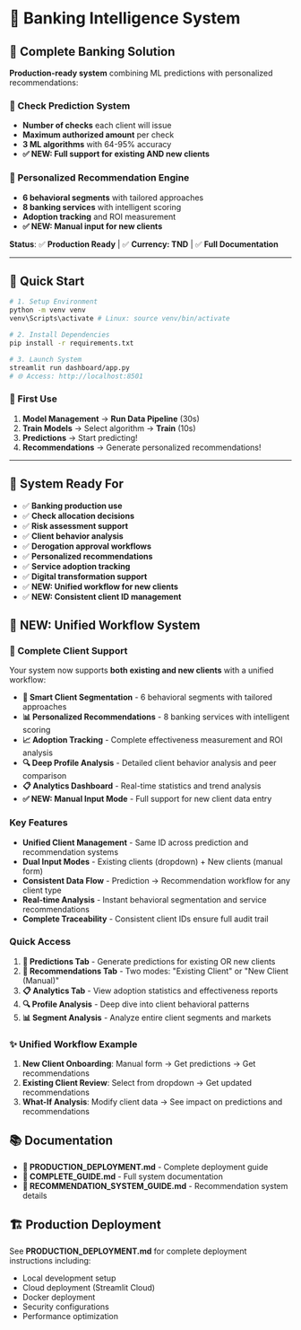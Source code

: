 # 🏦 Banking Intelligence System

## 🎯 **Complete Banking Solution**
**Production-ready system** combining ML predictions with personalized recommendations:

### **🔮 Check Prediction System**
- **Number of checks** each client will issue
- **Maximum authorized amount** per check
- **3 ML algorithms** with 64-95% accuracy
- **✅ NEW: Full support for existing AND new clients**

### **🎯 Personalized Recommendation Engine**  
- **6 behavioral segments** with tailored approaches
- **8 banking services** with intelligent scoring
- **Adoption tracking** and ROI measurement
- **✅ NEW: Manual input for new clients**

**Status**: ✅ **Production Ready** | ✅ **Currency: TND** | ✅ **Full Documentation**

---

## 🚀 **Quick Start**

```bash
# 1. Setup Environment
python -m venv venv
venv\Scripts\activate # Linux: source venv/bin/activate

# 2. Install Dependencies
pip install -r requirements.txt

# 3. Launch System
streamlit run dashboard/app.py
# 🌐 Access: http://localhost:8501
```

### **🎯 First Use**
1. **Model Management** → **Run Data Pipeline** (30s)
2. **Train Models** → Select algorithm → **Train** (10s)
3. **Predictions** → Start predicting!
4. **Recommendations** → Generate personalized recommendations!

---

## 🎯 **System Ready For**
- ✅ **Banking production use**
- ✅ **Check allocation decisions**  
- ✅ **Risk assessment support**
- ✅ **Client behavior analysis**
- ✅ **Derogation approval workflows**
- ✅ **Personalized recommendations**
- ✅ **Service adoption tracking**
- ✅ **Digital transformation support**
- ✅ **NEW: Unified workflow for new clients**
- ✅ **NEW: Consistent client ID management**

## 🎯 **NEW: Unified Workflow System**

### **🔄 Complete Client Support**
Your system now supports **both existing and new clients** with a unified workflow:

- **🎯 Smart Client Segmentation** - 6 behavioral segments with tailored approaches
- **📊 Personalized Recommendations** - 8 banking services with intelligent scoring
- **📈 Adoption Tracking** - Complete effectiveness measurement and ROI analysis
- **🔍 Deep Profile Analysis** - Detailed client behavior analysis and peer comparison
- **📋 Analytics Dashboard** - Real-time statistics and trend analysis
- **✅ NEW: Manual Input Mode** - Full support for new client data entry

### **Key Features**
- **Unified Client Management** - Same ID across prediction and recommendation systems
- **Dual Input Modes** - Existing clients (dropdown) + New clients (manual form)
- **Consistent Data Flow** - Prediction → Recommendation workflow for any client type
- **Real-time Analysis** - Instant behavioral segmentation and service recommendations
- **Complete Traceability** - Consistent client IDs ensure full audit trail

### **Quick Access**
1. **🔮 Predictions Tab** - Generate predictions for existing OR new clients
2. **🎯 Recommendations Tab** - Two modes: "Existing Client" or "New Client (Manual)"
3. **📋 Analytics Tab** - View adoption statistics and effectiveness reports
4. **🔍 Profile Analysis** - Deep dive into client behavioral patterns
5. **📊 Segment Analysis** - Analyze entire client segments and markets

### **✨ Unified Workflow Example**
1. **New Client Onboarding**: Manual form → Get predictions → Get recommendations
2. **Existing Client Review**: Select from dropdown → Get updated recommendations
3. **What-If Analysis**: Modify client data → See impact on predictions and recommendations

## 📚 **Documentation**
- **🚀 PRODUCTION_DEPLOYMENT.md** - Complete deployment guide
- **📖 COMPLETE_GUIDE.md** - Full system documentation  
- **🎯 RECOMMENDATION_SYSTEM_GUIDE.md** - Recommendation system details

## 🏗️ **Production Deployment**
See **PRODUCTION_DEPLOYMENT.md** for complete deployment instructions including:
- Local development setup
- Cloud deployment (Streamlit Cloud)
- Docker deployment
- Security configurations
- Performance optimization